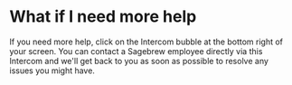 # What if I need more help #

If you need more help, click on the Intercom bubble at the bottom 
right of your screen. You can contact a Sagebrew employee directly 
via this Intercom and we'll get back to you as soon as possible to 
resolve any issues you might have.  
